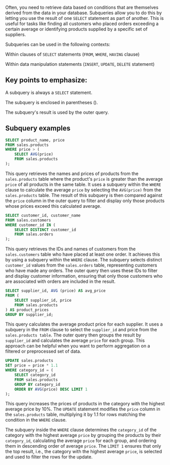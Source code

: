 Often, you need to retrieve data based on conditions that are themselves derived from the data in your database. Subqueries allow you to do this by letting you use the result of one `SELECT` statement as part of another. This is useful for tasks like finding all customers who placed orders exceeding a certain average or identifying products supplied by a specific set of suppliers. 

Subqueries can be used in the following contexts: 

Within clauses of `SELECT` statements (`FROM`, `WHERE`, `HAVING` clause) 

Within data manipulation statements (`INSERT`, `UPDATE`, `DELETE` statement) 

## Key points to emphasize: 

A subquery is always a `SELECT` statement. 

The subquery is enclosed in parentheses (). 

The subquery's result is used by the outer query.    

## Subquery examples

```sql
SELECT product_name, price 
FROM sales.products 
WHERE price > ( 
	SELECT AVG(price) 
	FROM sales.products 
); 
```

This query retrieves the names and prices of products from the `sales.products` table where the product's `price` is greater than the average `price` of all products in the same table. It uses a subquery within the `WHERE` clause to calculate the average `price` by selecting the `AVG(price)` from the `sales.products` table. The result of this subquery is then compared against the `price` column in the outer query to filter and display only those products whose prices exceed this calculated average. 

```sql
SELECT customer_id, customer_name 
FROM sales.customers 
WHERE customer_id IN ( 
	SELECT DISTINCT customer_id 
	FROM sales.orders 
); 
```

This query retrieves the IDs and names of customers from the `sales.customers` table who have placed at least one order. It achieves this by using a subquery within the `WHERE` clause. The subquery selects distinct `customer_id` values from the `sales.orders` table, representing customers who have made any orders. The outer query then uses these IDs to filter and display customer information, ensuring that only those customers who are associated with orders are included in the result. 

```sql
SELECT supplier_id, AVG (price) AS avg_price 
FROM ( 
	SELECT supplier_id, price 
	FROM sales.products
) AS product_prices 
GROUP BY supplier_id; 
```

This query calculates the average product price for each supplier. It uses a subquery in the `FROM` clause to select the `supplier_id` and price from the `sales.products table`. The outer query then groups the result by `supplier_id` and calculates the average `price` for each group. This approach can be helpful when you want to perform aggregation on a filtered or preprocessed set of data. 

```sql
UPDATE sales.products 
SET price = price * 1.1 
WHERE category_id = (
	SELECT category_id 
	FROM sales.products 
	GROUP BY category_id                   
	ORDER BY AVG(price) DESC LIMIT 1
); 
```

This query increases the prices of products in the category with the highest average price by 10%. The `UPDATE` statement modifies the `price` column in the `sales.products` table, multiplying it by 1.1 for rows matching the condition in the `WHERE` clause.  

The subquery inside the `WHERE` clause determines the `category_id` of the category with the highest average `price` by grouping the products by their `category_id`, calculating the average `price` for each group, and ordering them in descending order of average `price`. The `LIMIT 1` ensures that only the top result, i.e., the category with the highest average `price`, is selected and used to filter the rows for the update. 